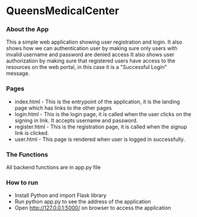 # QueensMedicalCenter

### About the App
This a simple web application showing user registration and login.
It also shows how we can authentication user by making sure only users with invalid username and password are denied access
It also shows user authorization by making sure that registered users have access to the resources on the web portal, in
this case it is a "Successful Login" message.

### Pages
 * index.html - This is the entrypoint of the application, 
                 it is the landing page which has links to the other pages
 * login.html - This is the login page, it is called when the user clicks on the signing in link. 
                It accepts username and password.
 * register.html - This is the registration page, it is called when the signup link is clicked.
 * user.html - This page is rendered when user is logged in successfully.

### The Functions
All backend functions are in app.py file

### How to run
* Install Python and import Flask library
* Run python app.py to see the address of the application
* Open http://127.0.0.1:5000/ on browser to access the application

